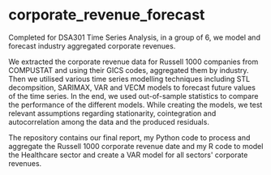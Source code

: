 # corporate_revenue_forecast
Completed for DSA301 Time Series Analysis, in a group of 6, we model and forecast industry aggregated corporate revenues. 

We extracted the corporate revenue data for Russell 1000 companies from COMPUSTAT and using their GICS codes, aggregated them by industry. Then we utilised various time series modelling techniques including STL decompsition, SARIMAX, VAR and VECM models to forecast future values of the time series. In the end, we used out-of-sample statistics to compare the performance of the different models. While creating the models, we test relevant assumptions regarding stationarity, cointegration and autocorrelation among the data and the produced residuals. 

The repository contains our final report, my Python code to process and aggregate the Russell 1000 corporate revenue date and my R code to model the Healthcare sector and create a VAR model for all sectors' corporate revenues.
